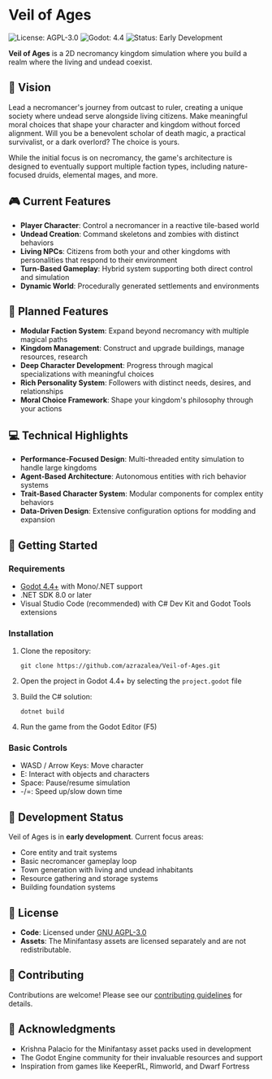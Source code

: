 # Veil of Ages

![License: AGPL-3.0](https://img.shields.io/badge/License-AGPL--3.0-blue.svg)
![Godot: 4.4](https://img.shields.io/badge/Godot-4.4-blue)
![Status: Early Development](https://img.shields.io/badge/Status-Early%20Development-yellow)

**Veil of Ages** is a 2D necromancy kingdom simulation where you build a realm where the living and undead coexist. 

## 🌙 Vision

Lead a necromancer's journey from outcast to ruler, creating a unique society where undead serve alongside living citizens. Make meaningful moral choices that shape your character and kingdom without forced alignment. Will you be a benevolent scholar of death magic, a practical survivalist, or a dark overlord? The choice is yours.

While the initial focus is on necromancy, the game's architecture is designed to eventually support multiple faction types, including nature-focused druids, elemental mages, and more.

## 🎮 Current Features

- **Player Character**: Control a necromancer in a reactive tile-based world
- **Undead Creation**: Command skeletons and zombies with distinct behaviors
- **Living NPCs**: Citizens from both your and other kingdoms with personalities that respond to their environment
- **Turn-Based Gameplay**: Hybrid system supporting both direct control and simulation
- **Dynamic World**: Procedurally generated settlements and environments

## 🔮 Planned Features

- **Modular Faction System**: Expand beyond necromancy with multiple magical paths
- **Kingdom Management**: Construct and upgrade buildings, manage resources, research
- **Deep Character Development**: Progress through magical specializations with meaningful choices
- **Rich Personality System**: Followers with distinct needs, desires, and relationships
- **Moral Choice Framework**: Shape your kingdom's philosophy through your actions

## 💻 Technical Highlights

- **Performance-Focused Design**: Multi-threaded entity simulation to handle large kingdoms
- **Agent-Based Architecture**: Autonomous entities with rich behavior systems
- **Trait-Based Character System**: Modular components for complex entity behaviors
- **Data-Driven Design**: Extensive configuration options for modding and expansion

## 🚀 Getting Started

### Requirements

- [Godot 4.4+](https://godotengine.org/download) with Mono/.NET support 
- .NET SDK 8.0 or later
- Visual Studio Code (recommended) with C# Dev Kit and Godot Tools extensions

### Installation

1. Clone the repository:
   ```
   git clone https://github.com/azrazalea/Veil-of-Ages.git
   ```

2. Open the project in Godot 4.4+ by selecting the `project.godot` file

3. Build the C# solution:
   ```
   dotnet build
   ```

4. Run the game from the Godot Editor (F5)

### Basic Controls

- WASD / Arrow Keys: Move character
- E: Interact with objects and characters
- Space: Pause/resume simulation
- -/=: Speed up/slow down time

## 🔧 Development Status

Veil of Ages is in **early development**. Current focus areas:

- Core entity and trait systems
- Basic necromancer gameplay loop
- Town generation with living and undead inhabitants
- Resource gathering and storage systems
- Building foundation systems

## 📜 License

- **Code**: Licensed under [GNU AGPL-3.0](LICENSE.code.md)
- **Assets**: The Minifantasy assets are licensed separately and are not redistributable.

## 🤝 Contributing

Contributions are welcome! Please see our [contributing guidelines](CONTRIBUTING.md) for details.

## 🙏 Acknowledgments

- Krishna Palacio for the Minifantasy asset packs used in development
- The Godot Engine community for their invaluable resources and support
- Inspiration from games like KeeperRL, Rimworld, and Dwarf Fortress
